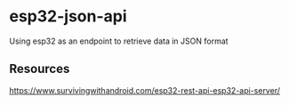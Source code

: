 # esp32-json-api
Using esp32 as an endpoint to retrieve data in JSON format

## Resources
https://www.survivingwithandroid.com/esp32-rest-api-esp32-api-server/
